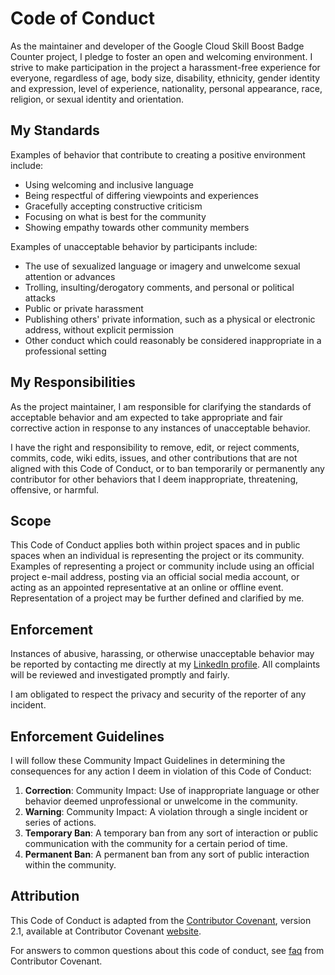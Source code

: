 # Code of Conduct

As the maintainer and developer of the Google Cloud Skill Boost Badge Counter project, I pledge to foster an open and welcoming environment. I strive to make participation in the project a harassment-free experience for everyone, regardless of age, body size, disability, ethnicity, gender identity and expression, level of experience, nationality, personal appearance, race, religion, or sexual identity and orientation.

## My Standards

Examples of behavior that contribute to creating a positive environment include:

- Using welcoming and inclusive language
- Being respectful of differing viewpoints and experiences
- Gracefully accepting constructive criticism
- Focusing on what is best for the community
- Showing empathy towards other community members

Examples of unacceptable behavior by participants include:

- The use of sexualized language or imagery and unwelcome sexual attention or advances
- Trolling, insulting/derogatory comments, and personal or political attacks
- Public or private harassment
- Publishing others' private information, such as a physical or electronic address, without explicit permission
- Other conduct which could reasonably be considered inappropriate in a professional setting

## My Responsibilities

As the project maintainer, I am responsible for clarifying the standards of acceptable behavior and am expected to take appropriate and fair corrective action in response to any instances of unacceptable behavior.

I have the right and responsibility to remove, edit, or reject comments, commits, code, wiki edits, issues, and other contributions that are not aligned with this Code of Conduct, or to ban temporarily or permanently any contributor for other behaviors that I deem inappropriate, threatening, offensive, or harmful.

## Scope

This Code of Conduct applies both within project spaces and in public spaces when an individual is representing the project or its community. Examples of representing a project or community include using an official project e-mail address, posting via an official social media account, or acting as an appointed representative at an online or offline event. Representation of a project may be further defined and clarified by me.

## Enforcement

Instances of abusive, harassing, or otherwise unacceptable behavior may be reported by contacting me directly at my [LinkedIn profile](https://www.linkedin.com/in/muhammedazhar/). All complaints will be reviewed and investigated promptly and fairly.

I am obligated to respect the privacy and security of the reporter of any incident.

## Enforcement Guidelines

I will follow these Community Impact Guidelines in determining the consequences for any action I deem in violation of this Code of Conduct:

1. **Correction**: Community Impact: Use of inappropriate language or other behavior deemed unprofessional or unwelcome in the community.
2. **Warning**: Community Impact: A violation through a single incident or series of actions.
3. **Temporary Ban**: A temporary ban from any sort of interaction or public communication with the community for a certain period of time.
4. **Permanent Ban**: A permanent ban from any sort of public interaction within the community.

## Attribution

This Code of Conduct is adapted from the [Contributor Covenant](https://www.contributor-covenant.org), version 2.1, available at Contributor Covenant [website](https://www.contributor-covenant.org/version/2/1/code_of_conduct.html).

For answers to common questions about this code of conduct, see [faq](https://www.contributor-covenant.org/faq) from Contributor Covenant.
